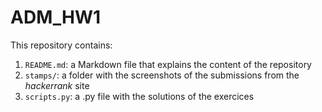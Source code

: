 # ADM_HW1

This repository contains:
1. `README.md`: a Markdown file that explains the content of the repository
1. `stamps/`: a folder with the screenshots of the submissions from the *hackerrank* site
2. `scripts.py`: a .py file with the solutions of the exercices
